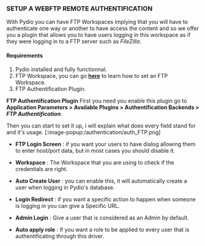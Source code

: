 ### SETUP A WEBFTP REMOTE AUTHENTIFICATION
With Pydio you can have FTP Workspaces implying that you will have to authenticate one way or another to have access the content and so we offer you a plugin that allows you to have users logging in this workspace as if they were logging in to a FTP server such as *FileZilla*.
#### Requirements

1. Pydio installed and fully functionnal.
2. FTP Workspace, you can go **[here](https://pydio.com/en/docs/v8/workspaces-drivers)** to learn how to set an FTP Workspace.
3. FTP Authentification Plugin.

**FTP Authentification Plugin**
First you need you enable this plugin go to **Application Parameters > Available Plugins > Authentification Backends > _FTP Authentification_**.

Then you can start to set it up, i will explain what does every field stand for and it's usage.
[:image-popup:/authentication/auth_FTP.png]

+ **FTP Login Screen** : if you want your users to have dialog allowing them to enter host/port data, but in most cases you should disable it.
+ **Workspace** : The Workspace that you are using to check if the credentials are right.

+ **Auto Create User** : you can enable this, it will automatically create a user when logging in Pydio's database.
+ **Login Redirect** : if you want a specific action to happen when someone is logging in you can give a Specific URL.
+ **Admin Login** : Give a user that is considered as an Admin by default. 
+ **Auto apply role** : If you want a role to be applied to every user that is authentificating through this driver.